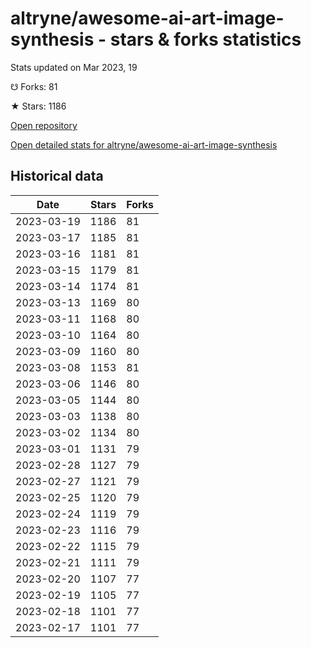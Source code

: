 # altryne/awesome-ai-art-image-synthesis - stars & forks statistics

Stats updated on Mar 2023, 19

☋ Forks: 81

★ Stars: 1186

[Open repository](https://github.com/altryne/awesome-ai-art-image-synthesis)

[Open detailed stats for altryne/awesome-ai-art-image-synthesis](https://reviewgithub.com/rep/altryne/awesome-ai-art-image-synthesis)

## Historical data
| Date | Stars | Forks |
|------|-------|-------|
| 2023-03-19 | 1186 | 81 | 
| 2023-03-17 | 1185 | 81 | 
| 2023-03-16 | 1181 | 81 | 
| 2023-03-15 | 1179 | 81 | 
| 2023-03-14 | 1174 | 81 | 
| 2023-03-13 | 1169 | 80 | 
| 2023-03-11 | 1168 | 80 | 
| 2023-03-10 | 1164 | 80 | 
| 2023-03-09 | 1160 | 80 | 
| 2023-03-08 | 1153 | 81 | 
| 2023-03-06 | 1146 | 80 | 
| 2023-03-05 | 1144 | 80 | 
| 2023-03-03 | 1138 | 80 | 
| 2023-03-02 | 1134 | 80 | 
| 2023-03-01 | 1131 | 79 | 
| 2023-02-28 | 1127 | 79 | 
| 2023-02-27 | 1121 | 79 | 
| 2023-02-25 | 1120 | 79 | 
| 2023-02-24 | 1119 | 79 | 
| 2023-02-23 | 1116 | 79 | 
| 2023-02-22 | 1115 | 79 | 
| 2023-02-21 | 1111 | 79 | 
| 2023-02-20 | 1107 | 77 | 
| 2023-02-19 | 1105 | 77 | 
| 2023-02-18 | 1101 | 77 | 
| 2023-02-17 | 1101 | 77 | 

